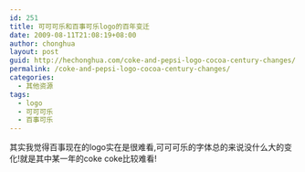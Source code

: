 ```yaml
---
id: 251
title: 可可可乐和百事可乐logo的百年变迁
date: 2009-08-11T21:08:19+08:00
author: chonghua
layout: post
guid: http://hechonghua.com/coke-and-pepsi-logo-cocoa-century-changes/
permalink: /coke-and-pepsi-logo-cocoa-century-changes/
categories:
  - 其他资源
tags:
  - logo
  - 可可可乐
  - 百事可乐
---
```

</p> 

其实我觉得百事现在的logo实在是很难看,可可可乐的字体总的来说没什么大的变化!就是其中某一年的coke coke比较难看!

